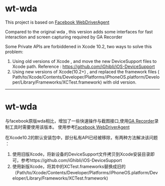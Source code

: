 # wt-wda

This project is based on [Facebook WebDriverAgent](https://github.com/facebook/WebDriverAgent )

Compared to the original wda , this version adds some interfaces for fast interaction and screen capturing required by GA Recorder

Some Private APIs are forbiddened in Xcode 10.2, two ways to solve this problem:
1. Using old versions of Xcode , and move the new DeviceSupport files to Xcode path.  Reference : https://github.com/iGhibli/iOS-DeviceSupport
2. Using new versions of Xcode(10.2+) , and replaced the framework files ( Path/to/Xcode/Contents/Developer/Platforms/iPhoneOS.platform/Developer/Library/Frameworks/XCTest.framework) with old version.
--------------------------------------------------------------------------------------------------------------------------------------
# wt-wda


与facebook原版wda相比，增加了一些快速操作与截图接口,使用[GA Recorder](../GAutomatorIos/docs/GA%20Recorder.md)录制工具时需要使用该版本。
使用参考[Facebook WebDriverAgent](https://github.com/facebook/WebDriverAgent )

在Xcode10.2的默认安装包中，部分私有API已经被移除，有两种方法解决该问题 ：
1. 使用旧版Xcode，将新设备的DeviceSupport文件拷贝到Xcode安装目录即可，参考https://github.com/iGhibli/iOS-DeviceSupport
2. 使用新版Xcode，将其中的XCTest.frameworks替换成旧的 （Path/to/Xcode/Contents/Developer/Platforms/iPhoneOS.platform/Developer/Library/Frameworks/XCTest.framework)


